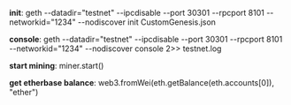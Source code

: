 **init**: geth --datadir="testnet" --ipcdisable --port 30301 --rpcport 8101 --networkid="1234" --nodiscover init CustomGenesis.json

**console**: geth --datadir="testnet" --ipcdisable --port 30301 --rpcport 8101 --networkid="1234" --nodiscover console 2>> testnet.log

**start mining**: miner.start()

**get etherbase balance**: web3.fromWei(eth.getBalance(eth.accounts[0]), "ether")
